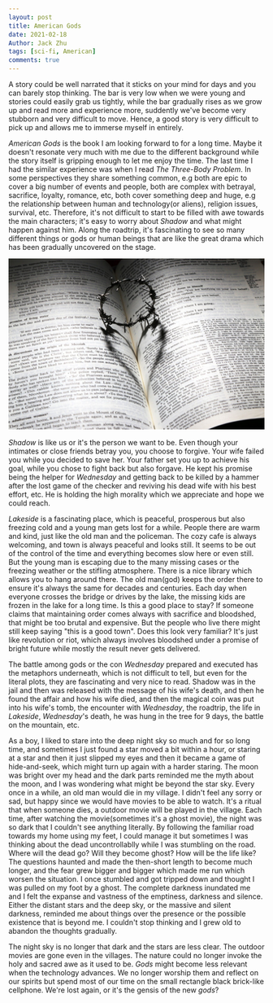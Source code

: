 ```yaml
---
layout: post
title: American Gods
date: 2021-02-18
Author: Jack Zhu
tags: [sci-fi, American]
comments: true
---
```


A story could be well narrated that it sticks on your mind for days and you can barely stop thinking. The bar is very low when we were young and stories could easily grab us tightly, while the bar gradually rises as we grow up and read more and experience more, suddently we've become very stubborn and very difficult to move. Hence, a good story is very difficult to pick up and allows me to immerse myself in entirely.

*American Gods* is the book I am looking forward to for a long time. Maybe it doesn't resonate very much with me due to the different background while the story itself is gripping enough to let me enjoy the time. The last time I had the similar experience was when I read *The Three-Body Problem*. In some perspectives they share something common, e.g both are epic to cover a big number of events and people, both are complex with betrayal, sacrifice, loyalty, romance, etc, both cover something deep and huge, e.g the relationship between human and technology(or aliens), religion issues, survival, etc. Therefore, it's not difficult to start to be filled with awe towards the main characters; it's easy to worry about *Shadow* and what might happen against him. Along the roadtrip, it's fascinating to see so many different things or gods or human beings that are like the great drama which has been gradually uncovered on the stage.

![gods](../images/gods.png)

*Shadow* is like us or it's the person we want to be. Even though your intimates or close friends betray you, you choose to forgive. Your wife failed you while you decided to save her. Your father set you up to achieve his goal, while you chose to fight back but also forgave. He kept his promise being the helper for *Wednesday* and getting back to be killed by a hammer after the lost game of the checker and reviving his dead wife with his best effort, etc. He is holding the high morality which we appreciate and hope we could reach.

*Lakeside* is a fascinating place, which is peaceful, prosperous but also freezing cold and a young man gets lost for a while. People there are warm and kind, just like the old man and the policeman. The cozy cafe is always welcoming, and town is always peaceful and looks still. It seems to be out of the control of the time and everything becomes slow here or even still. But the young man is escaping due to the many missing cases or the freezing weather or the stifling atmosphere. There is a nice library which allows you to hang around there. The old man(god) keeps the order there to ensure it's always the same for decades and centuries. Each day when everyone crosses the bridge or drives by the lake, the missing kids are frozen in the lake for a long time. Is this a good place to stay? If someone claims that maintaining order comes always with sacrifice and bloodshed, that might be too brutal and expensive. But the people who live there might still keep saying "this is a good town". Does this look very familiar? It's just like revolution or riot, which always involves bloodshed under a promise of bright future while mostly the result never gets delivered.

The battle among gods or the con *Wednesday* prepared and executed has the metaphors underneath, which is not difficult to tell, but even for the literal plots, they are fascinating and very nice to read. Shadow was in the jail and then was released with the message of his wife's death, and then he found the affair and how his wife died, and then the magical coin was put into his wife's tomb, the encounter with *Wednesday*, the roadtrip, the life in *Lakeside*, *Wednesday*'s death, he was hung in the tree for 9 days, the battle on the mountain, etc. 

As a boy, I liked to stare into the deep night sky so much and for so long time, and sometimes I just found a star moved a bit within a hour, or staring at a star and then it just slipped my eyes and then it became a game of hide-and-seek, which might turn up again with a harder staring. The moon was bright over my head and the dark parts reminded me the myth about the moon, and I was wondering what might be beyond the star sky. Every once in a while, an old man would die in my village. I didn't feel any sorry or sad, but happy since we would have movies to be able to watch. It's a ritual that when someone dies, a outdoor movie will be played in the village. Each time, after watching the movie(sometimes it's a ghost movie), the night was so dark that I couldn't see anything literally. By following the familiar road towards my home using my feet, I could manage it but sometimes I was thinking about the dead uncontrollablly while I was stumbling on the road. Where will the dead go? Will they become ghost? How will be the life like? The questions haunted and made the then-short length to become much longer, and the fear grew bigger and bigger which made me run which worsen the situation. I once stumbled and got tripped down and thought I was pulled on my foot by a ghost. The complete darkness inundated me and I felt the expanse and vastness of the emptiness, darkness and silence. Either the distant stars and the deep sky, or the massive and silent darkness, reminded me about things over the presence or the possible existence that is beyond me. I couldn't stop thinking and I grew old to abandon the thoughts gradually.

The night sky is no longer that dark and the stars are less clear. The outdoor movies are gone even in the villages. The nature could no longer invoke the holy and sacred awe as it used to be. *Gods* might become less relevant when the technology advances. We no longer worship them and reflect on our spirits but spend most of our time on the small rectangle black brick-like cellphone. We're lost again, or it's the gensis of the new *gods*?